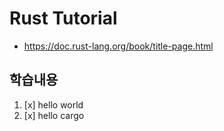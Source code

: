 # Rust Tutorial

- https://doc.rust-lang.org/book/title-page.html

## 학습내용

1. [x] hello world
2. [x] hello cargo

